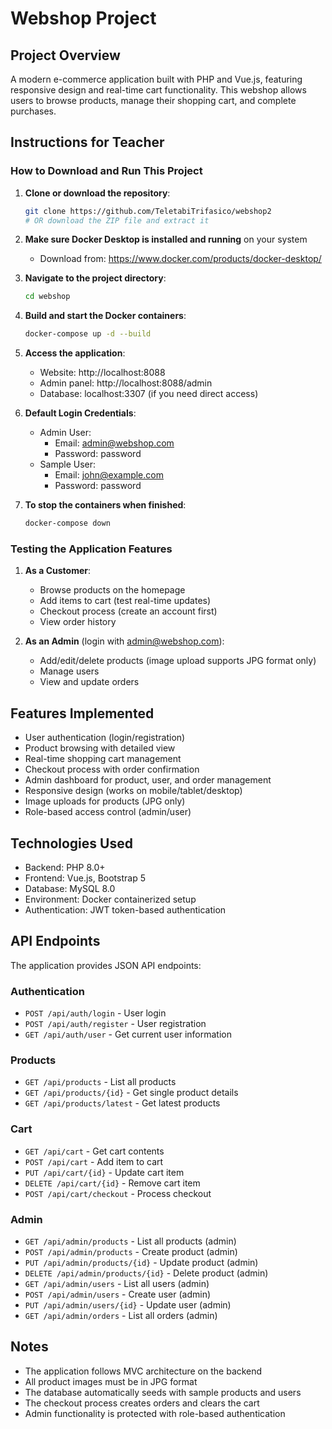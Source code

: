 # Webshop Project

## Project Overview
A modern e-commerce application built with PHP and Vue.js, featuring responsive design and real-time cart functionality. This webshop allows users to browse products, manage their shopping cart, and complete purchases.

## Instructions for Teacher
### How to Download and Run This Project

1. **Clone or download the repository**:
   ```bash
   git clone https://github.com/TeletabiTrifasico/webshop2
   # OR download the ZIP file and extract it
   ```

2. **Make sure Docker Desktop is installed and running** on your system
   - Download from: https://www.docker.com/products/docker-desktop/

3. **Navigate to the project directory**:
   ```bash
   cd webshop
   ```

4. **Build and start the Docker containers**:
   ```bash
   docker-compose up -d --build
   ```

5. **Access the application**:
   - Website: http://localhost:8088
   - Admin panel: http://localhost:8088/admin
   - Database: localhost:3307 (if you need direct access)

6. **Default Login Credentials**:
   - Admin User:
     - Email: admin@webshop.com
     - Password: password
   - Sample User:
     - Email: john@example.com
     - Password: password

7. **To stop the containers when finished**:
   ```bash
   docker-compose down
   ```

### Testing the Application Features

1. **As a Customer**:
   - Browse products on the homepage
   - Add items to cart (test real-time updates)
   - Checkout process (create an account first)
   - View order history

2. **As an Admin** (login with admin@webshop.com):
   - Add/edit/delete products (image upload supports JPG format only)
   - Manage users
   - View and update orders

## Features Implemented
- User authentication (login/registration)
- Product browsing with detailed view
- Real-time shopping cart management
- Checkout process with order confirmation
- Admin dashboard for product, user, and order management
- Responsive design (works on mobile/tablet/desktop)
- Image uploads for products (JPG only)
- Role-based access control (admin/user)

## Technologies Used
- Backend: PHP 8.0+
- Frontend: Vue.js, Bootstrap 5
- Database: MySQL 8.0
- Environment: Docker containerized setup
- Authentication: JWT token-based authentication

## API Endpoints

The application provides JSON API endpoints:

### Authentication
- `POST /api/auth/login` - User login
- `POST /api/auth/register` - User registration
- `GET /api/auth/user` - Get current user information

### Products
- `GET /api/products` - List all products
- `GET /api/products/{id}` - Get single product details
- `GET /api/products/latest` - Get latest products

### Cart
- `GET /api/cart` - Get cart contents
- `POST /api/cart` - Add item to cart
- `PUT /api/cart/{id}` - Update cart item
- `DELETE /api/cart/{id}` - Remove cart item
- `POST /api/cart/checkout` - Process checkout

### Admin
- `GET /api/admin/products` - List all products (admin)
- `POST /api/admin/products` - Create product (admin)
- `PUT /api/admin/products/{id}` - Update product (admin)
- `DELETE /api/admin/products/{id}` - Delete product (admin)
- `GET /api/admin/users` - List all users (admin)
- `POST /api/admin/users` - Create user (admin)
- `PUT /api/admin/users/{id}` - Update user (admin)
- `GET /api/admin/orders` - List all orders (admin)

## Notes
- The application follows MVC architecture on the backend
- All product images must be in JPG format
- The database automatically seeds with sample products and users
- The checkout process creates orders and clears the cart
- Admin functionality is protected with role-based authentication
